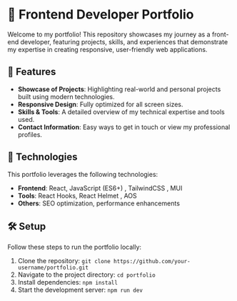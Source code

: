 # 💼 Frontend Developer Portfolio  

Welcome to my portfolio! This repository showcases my journey as a front-end developer, featuring projects, skills, and experiences that demonstrate my expertise in creating responsive, user-friendly web applications.  

## 🌟 Features  

- **Showcase of Projects**: Highlighting real-world and personal projects built using modern technologies.  
- **Responsive Design**: Fully optimized for all screen sizes.  
- **Skills & Tools**: A detailed overview of my technical expertise and tools used.  
- **Contact Information**: Easy ways to get in touch or view my professional profiles.  

## 🚀 Technologies  

This portfolio leverages the following technologies:  

- **Frontend**: React, JavaScript (ES6+) , TailwindCSS , MUI
- **Tools**:  React Hooks, React Helmet , AOS
- **Others**: SEO optimization, performance enhancements  

## 🛠️ Setup  

Follow these steps to run the portfolio locally:  

1. Clone the repository: `git clone https://github.com/your-username/portfolio.git`  
2. Navigate to the project directory: `cd portfolio`  
3. Install dependencies: `npm install`  
4. Start the development server: `npm run dev`  
